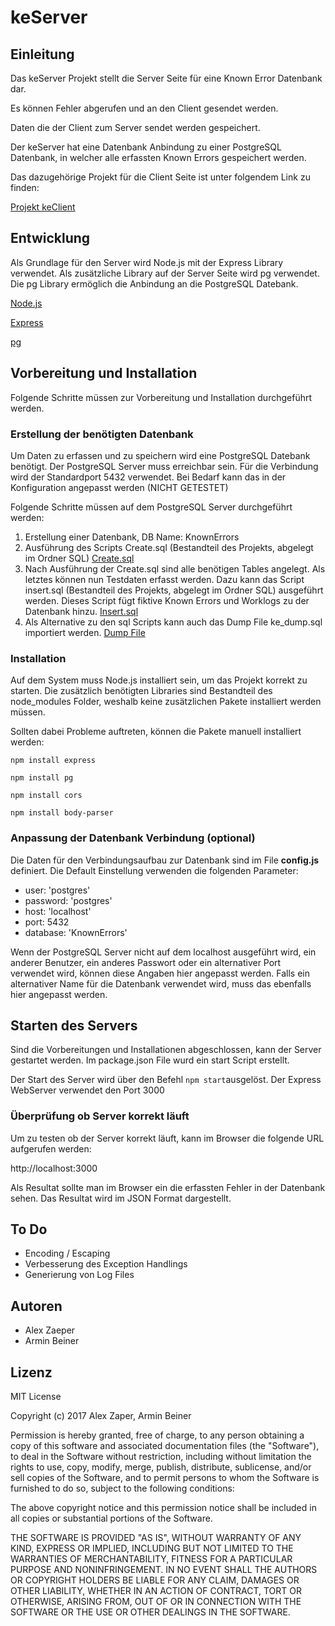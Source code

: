 # keServer

## Einleitung

Das keServer Projekt stellt die Server Seite für eine Known Error Datenbank dar.

Es können Fehler abgerufen und an den Client gesendet werden.

Daten die der Client zum Server sendet werden gespeichert.

Der keServer hat eine Datenbank Anbindung zu einer PostgreSQL Datenbank, in welcher alle erfassten Known Errors gespeichert werden.

Das dazugehörige Projekt für die Client Seite ist unter folgendem Link zu finden:

[Projekt keClient](https://github.com/ibwgr/keClient)

## Entwicklung

Als Grundlage für den Server wird Node.js mit der Express Library verwendet.
Als zusätzliche Library auf der Server Seite wird pg verwendet. Die pg Library ermöglich die Anbindung an die PostgreSQL Datebank.

[Node.js](https://nodejs.org/en/)

[Express](http://expressjs.com)

[pg](https://www.npmjs.com/package/pg)

## Vorbereitung und Installation

Folgende Schritte müssen zur Vorbereitung und Installation durchgeführt werden.

### Erstellung der benötigten Datenbank

Um Daten zu erfassen und zu speichern wird eine PostgreSQL Datebank benötigt.
Der PostgreSQL Server muss erreichbar sein. Für die Verbindung wird der Standardport 5432 verwendet. Bei Bedarf kann das in der Konfiguration angepasst werden (NICHT GETESTET)

Folgende Schritte müssen auf dem PostgreSQL Server durchgeführt werden:

1. Erstellung einer Datenbank, DB Name: KnownErrors
2. Ausführung des Scripts Create.sql (Bestandteil des Projekts, abgelegt im Ordner SQL) [Create.sql](SQL/Create.sql)
3. Nach Ausführung der Create.sql sind alle benötigen Tables angelegt. Als letztes können nun Testdaten erfasst werden.
Dazu kann das Script insert.sql (Bestandteil des Projekts, abgelegt im Ordner SQL) ausgeführt werden. Dieses Script fügt fiktive Known Errors und Worklogs zu der Datenbank hinzu. [Insert.sql](SQL/Insert.sql)
4. Als Alternative zu den sql Scripts kann auch das Dump File ke_dump.sql importiert werden. [Dump File](SQL/ke_dump.sql)

### Installation

Auf dem System muss Node.js installiert sein, um das Projekt korrekt zu starten.
Die zusätzlich benötigten Libraries sind Bestandteil des node_modules Folder, weshalb keine zusätzlichen Pakete installiert werden müssen.

Sollten dabei Probleme auftreten, können die Pakete manuell installiert werden:
```
npm install express

npm install pg

npm install cors

npm install body-parser
```

### Anpassung der Datenbank Verbindung (optional)

Die Daten für den Verbindungsaufbau zur Datenbank sind im File **config.js** definiert. Die Default Einstellung verwenden die folgenden Parameter:

- user: 'postgres'
- password: 'postgres'
- host: 'localhost'
- port: 5432
- database: 'KnownErrors'

Wenn der PostgreSQL Server nicht auf dem localhost ausgeführt wird, ein anderer Benutzer, ein anderes Passwort oder ein alternativer Port verwendet wird, können diese Angaben hier angepasst werden.
Falls ein alternativer Name für die Datenbank verwendet wird, muss das ebenfalls hier angepasst werden.

## Starten des Servers

Sind die Vorbereitungen und Installationen abgeschlossen, kann der Server gestartet werden.
Im package.json File wurd ein start Script erstellt.

Der Start des Server wird über den Befehl `npm start`ausgelöst. Der Express WebServer verwendet den Port 3000

### Überprüfung ob Server korrekt läuft

Um zu testen ob der Server korrekt läuft, kann im Browser die folgende URL aufgerufen werden:

http://localhost:3000

Als Resultat sollte man im Browser ein die erfassten Fehler in der Datenbank sehen. Das Resultat wird im JSON Format dargestellt.

## To Do

- Encoding / Escaping
- Verbesserung des Exception Handlings
- Generierung von Log Files

## Autoren
- Alex Zaeper
- Armin Beiner

## Lizenz

MIT License

Copyright (c) 2017 Alex Zaper, Armin Beiner

Permission is hereby granted, free of charge, to any person obtaining a copy
of this software and associated documentation files (the "Software"), to deal
in the Software without restriction, including without limitation the rights
to use, copy, modify, merge, publish, distribute, sublicense, and/or sell
copies of the Software, and to permit persons to whom the Software is
furnished to do so, subject to the following conditions:

The above copyright notice and this permission notice shall be included in all
copies or substantial portions of the Software.

THE SOFTWARE IS PROVIDED "AS IS", WITHOUT WARRANTY OF ANY KIND, EXPRESS OR
IMPLIED, INCLUDING BUT NOT LIMITED TO THE WARRANTIES OF MERCHANTABILITY,
FITNESS FOR A PARTICULAR PURPOSE AND NONINFRINGEMENT. IN NO EVENT SHALL THE
AUTHORS OR COPYRIGHT HOLDERS BE LIABLE FOR ANY CLAIM, DAMAGES OR OTHER
LIABILITY, WHETHER IN AN ACTION OF CONTRACT, TORT OR OTHERWISE, ARISING FROM,
OUT OF OR IN CONNECTION WITH THE SOFTWARE OR THE USE OR OTHER DEALINGS IN THE
SOFTWARE.
